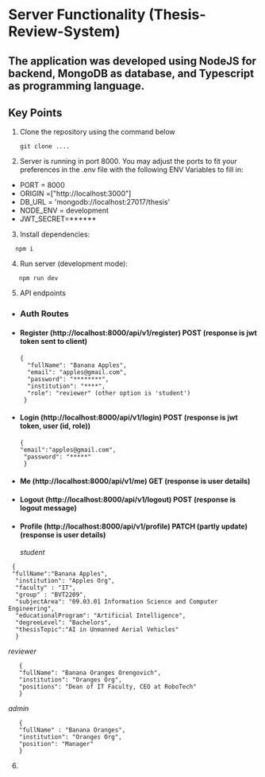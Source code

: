 # Server Functionality (Thesis-Review-System)
## The application was developed using NodeJS for backend, MongoDB as database, and Typescript as programming language.

## Key Points
1) Clone the repository using the command below
   ```shell
   git clone ....
   ```
2) Server is running in port 8000. You may adjust the ports to fit your preferences in the .env file with the following ENV Variables to fill in:
- PORT = 8000
- ORIGIN =["http://localhost:3000"] 
- DB_URL = 'mongodb://localhost:27017/thesis'
- NODE_ENV = development
- JWT_SECRET=******

3) Install dependencies:
 ```shell
   npm i 
   ```
4) Run server (development mode):
```shell
   npm run dev 
   ```
5) API endpoints
- ### Auth Routes
- #### Register (http://localhost:8000/api/v1/register) POST (response is jwt token sent to client)
  ```
  {
    "fullName": "Banana Apples",
    "email": "apples@gmail.com",
    "password": "********",
    "institution": "****",
    "role": "reviewer" (other option is 'student')
   }
   ```
- #### Login (http://localhost:8000/api/v1/login) POST (response is jwt token, user (id, role))
  ```
  {
  "email":"apples@gmail.com",
   "password": "*****"
   }
   ```
- #### Me (http://localhost:8000/api/v1/me) GET (response is user details)
- #### Logout (http://localhost:8000/api/v1/logout) POST (response is logout message)
- #### Profile (http://localhost:8000/api/v1/profile) PATCH (partly update) (response is user details)
  
  *student*
 ```
  {
  "fullName":"Banana Apples",
   "institution": "Apples Org",
   "faculty" : "IT",
   "group" : "BVT2209",
   "subjectArea": "09.03.01 Information Science and Computer Engineering",
   "educationalProgram": "Artificial Intelligence",
   "degreeLevel": "Bachelors",
   "thesisTopic":"AI in Unmanned Aerial Vehicles"
   }
   ```

*reviewer*
```
   {
   "fullName": "Banana Oranges Orengovich",
   "institution": "Oranges Org",
   "positions": "Dean of IT Faculty, CEO at RoboTech"
   }
   ```

*admin*
```
   {
   "fullName" : "Banana Oranges",
   "institution": "Oranges Org",
   "position": "Manager"
   }
```

6) 

